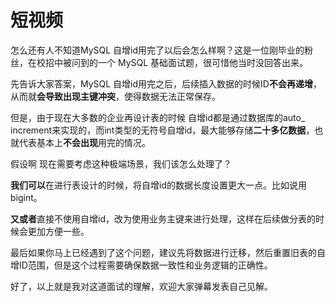 # 短视频

怎么还有人不知道MySQL 自增id用完了以后会怎么样啊？这是一位刚毕业的粉丝，在校招中被问到的一个 MySQL 基础面试题，很可惜他当时没回答出来。

先告诉大家答案，MySQL 自增id用完之后，后续插入数据的时候ID**不会再递增**，从而就**会导致出现主键冲突**，使得数据无法正常保存。

但是，由于现在大多数的企业再设计表的时候 自增id都是通过数据库的auto_ increment来实现的，而int类型的无符号自增id，最大能够存储**二十多亿数据**，也就代表基本上**不会出现**用完的情况。

假设啊 现在需要考虑这种极端场景，我们该怎么处理了？

**我们可以**在进行表设计的时候，将自增id的数据长度设置更大一点。比如说用bigint。

**又或者**直接不使用自增id，改为使用业务主键来进行处理，这样在后续做分表的时候会更加方便一些。

最后如果你马上已经遇到了这个问题，建议先将数据进行迁移，然后重置旧表的自增ID范围，但是这个过程需要确保数据一致性和业务逻辑的正确性。

好了，以上就是我对这道面试的理解，欢迎大家弹幕发表自己见解。

